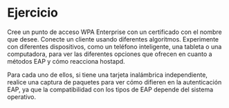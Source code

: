 # Ejercicio

Cree un punto de acceso WPA Enterprise con un certificado con el nombre que desee. Conecte un cliente usando diferentes algoritmos. Experimente con diferentes dispositivos, como un teléfono inteligente, una tableta o una computadora, para ver las diferentes opciones que ofrecen en cuanto a métodos EAP y cómo reacciona hostapd.

Para cada uno de ellos, si tiene una tarjeta inalámbrica independiente, realice una captura de paquetes para ver cómo difieren en la autenticación EAP, ya que la compatibilidad con los tipos de EAP depende del sistema operativo.
